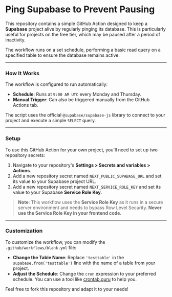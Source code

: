 # **Ping Supabase to Prevent Pausing**

This repository contains a simple GitHub Action designed to keep a **Supabase** project alive by regularly pinging its database. This is particularly useful for projects on the free tier, which may be paused after a period of inactivity.

The workflow runs on a set schedule, performing a basic read query on a specified table to ensure the database remains active.

---

### **How It Works**

The workflow is configured to run automatically:

* **Schedule**: Runs at `9:00 AM UTC` every Monday and Thursday.
* **Manual Trigger**: Can also be triggered manually from the GitHub Actions tab.

The script uses the official `@supabase/supabase-js` library to connect to your project and execute a simple `SELECT` query.

---

### **Setup**

To use this GitHub Action for your own project, you'll need to set up two repository secrets:

1.  Navigate to your repository's **Settings > Secrets and variables > Actions**.
2.  Add a new repository secret named `NEXT_PUBLIC_SUPABASE_URL` and set its value to your Supabase project URL.
3.  Add a new repository secret named `NEXT_SERVICE_ROLE_KEY` and set its value to your Supabase **Service Role Key**.

> **Note**: This workflow uses the **Service Role Key** as it runs in a secure server environment and needs to bypass Row Level Security. **Never use the Service Role Key in your frontend code.**

---

### **Customization**

To customize the workflow, you can modify the `.github/workflows/blank.yml` file:

* **Change the Table Name**: Replace `'testtable'` in the `supabase.from('testtable')` line with the name of a table from your project.
* **Adjust the Schedule**: Change the `cron` expression to your preferred schedule. You can use a tool like [crontab.guru](https://crontab.guru/) to help you.

Feel free to fork this repository and adapt it to your needs!
